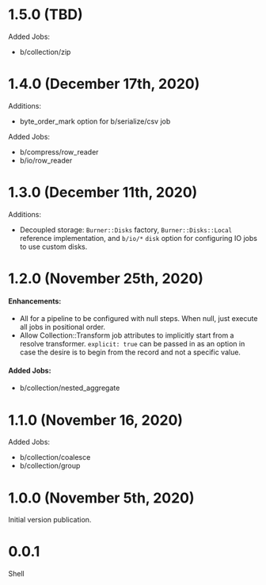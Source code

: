 
# 1.5.0 (TBD)

Added Jobs:

* b/collection/zip
# 1.4.0 (December 17th, 2020)

Additions:

* byte_order_mark option for b/serialize/csv job

Added Jobs:

* b/compress/row_reader
* b/io/row_reader
# 1.3.0 (December 11th, 2020)

Additions:

* Decoupled storage: `Burner::Disks` factory, `Burner::Disks::Local` reference implementation, and `b/io/*` `disk` option for configuring IO jobs to use custom disks.
# 1.2.0 (November 25th, 2020)

#### Enhancements:

* All for a pipeline to be configured with null steps.  When null, just execute all jobs in positional order.
* Allow Collection::Transform job attributes to implicitly start from a resolve transformer.  `explicit: true` can be passed in as an option in case the desire is to begin from the record and not a specific value.

#### Added Jobs:

* b/collection/nested_aggregate
# 1.1.0 (November 16, 2020)

Added Jobs:

* b/collection/coalesce
* b/collection/group

# 1.0.0 (November 5th, 2020)

Initial version publication.

# 0.0.1

Shell
